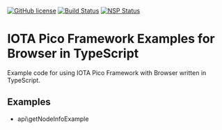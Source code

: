 [![GitHub license](https://img.shields.io/badge/license-MIT-blue.svg)](https://raw.githubusercontent.com/iotaeco/iota-pico-examples-browser-ts/master/LICENSE) [![Build Status](https://travis-ci.org/iotaeco/iota-pico-examples-browser-ts.svg?branch=master)](https://travis-ci.org/iotaeco/iota-pico-examples-browser-ts) [![NSP Status](https://nodesecurity.io/orgs/iotaeco/projects/6e6a4ea2-6412-4446-be9b-0178a78fb70e/badge)](https://nodesecurity.io/orgs/iotaeco/projects/6e6a4ea2-6412-4446-be9b-0178a78fb70e)

# IOTA Pico Framework Examples for Browser in TypeScript

Example code for using IOTA Pico Framework with Browser written in TypeScript.

## Examples

* api\getNodeInfoExample